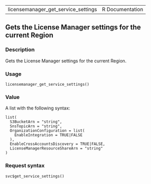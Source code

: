 <table style="width: 100%;">
<tbody>
<tr class="odd">
<td>licensemanager_get_service_settings</td>
<td style="text-align: right;">R Documentation</td>
</tr>
</tbody>
</table>

## Gets the License Manager settings for the current Region

### Description

Gets the License Manager settings for the current Region.

### Usage

    licensemanager_get_service_settings()

### Value

A list with the following syntax:

    list(
      S3BucketArn = "string",
      SnsTopicArn = "string",
      OrganizationConfiguration = list(
        EnableIntegration = TRUE|FALSE
      ),
      EnableCrossAccountsDiscovery = TRUE|FALSE,
      LicenseManagerResourceShareArn = "string"
    )

### Request syntax

    svc$get_service_settings()
